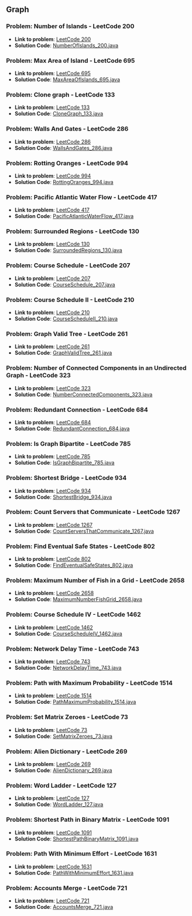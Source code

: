 ## Graph

### Problem: Number of Islands - LeetCode 200

- **Link to problem**: [LeetCode 200](https://leetcode.com/problems/number-of-islands/)
- **Solution Code**: [NumberOfIslands_200.java](NumberOfIslands_200.java)

### Problem: Max Area of Island - LeetCode 695

- **Link to problem**: [LeetCode 695](https://leetcode.com/problems/max-area-of-island/)
- **Solution Code**: [MaxAreaOfIslands_695.java](MaxAreaOfIslands_695.java)

### Problem: Clone graph - LeetCode 133

- **Link to problem**: [LeetCode 133](https://leetcode.com/problems/clone-graph/)
- **Solution Code**: [CloneGraph_133.java](CloneGraph_133.java)

### Problem: Walls And Gates - LeetCode 286

- **Link to problem**: [LeetCode 286](https://leetcode.com/problems/waves-and-gates/)
- **Solution Code**: [WallsAndGates_286.java](WallsAndGates_286.java)

### Problem: Rotting Oranges - LeetCode 994

- **Link to problem**: [LeetCode 994](https://leetcode.com/problems/rotting-oranges/)
- **Solution Code**: [RottingOranges_994.java](RottingOranges_994.java)

### Problem: Pacific Atlantic Water Flow - LeetCode 417

- **Link to problem**: [LeetCode 417](https://leetcode.com/problems/pacific-atlantic-water-flow/)
- **Solution Code**: [PacificAtlanticWaterFlow_417.java](PacificAtlanticWaterFlow_417.java)

### Problem: Surrounded Regions - LeetCode 130

- **Link to problem**: [LeetCode 130](https://leetcode.com/problems/surrounded-regions/)
- **Solution Code**: [SurroundedRegions_130.java](SurroundedRegions_130.java)

### Problem: Course Schedule - LeetCode 207

- **Link to problem**: [LeetCode 207](https://leetcode.com/problems/course-schedule/)
- **Solution Code**: [CourseSchedule_207.java](CourseSchedule_207.java)

### Problem: Course Schedule II - LeetCode 210

- **Link to problem**: [LeetCode 210](https://leetcode.com/problems/course-schedule-ii/)
- **Solution Code**: [CourseScheduleII_210.java](CourseScheduleII_210.java)

### Problem: Graph Valid Tree - LeetCode 261

- **Link to problem**: [LeetCode 261](https://leetcode.com/problems/graph-valid-tree/)
- **Solution Code**: [GraphValidTree_261.java](GraphValidTree_261.java)

### Problem: Number of Connected Components in an Undirected Graph - LeetCode 323

- **Link to problem**: [LeetCode 323](https://leetcode.com/problems/number-of-connected-components-in-an-undirected-graph/)
- **Solution Code**: [NumberConnectedComponents_323.java](NumberConnectedComponents_323.java)

### Problem: Redundant Connection - LeetCode 684

- **Link to problem**: [LeetCode 684](https://leetcode.com/problems/redundant-connection/)
- **Solution Code**: [RedundantConnection_684.java](RedundantConnection_684.java)

### Problem: Is Graph Bipartite - LeetCode 785

- **Link to problem**: [LeetCode 785](https://leetcode.com/problems/is-graph-bipartite/)
- **Solution Code**: [IsGraphBipartite_785.java](IsGraphBipartite_785.java)

### Problem: Shortest Bridge - LeetCode 934

- **Link to problem**: [LeetCode 934](https://leetcode.com/problems/shortest-bridge/)
- **Solution Code**: [ShortestBridge_934.java](ShortestBridge_934.java)

### Problem: Count Servers that Communicate - LeetCode 1267

- **Link to problem**: [LeetCode 1267](https://leetcode.com/problems/count-servers-that-communicate/)
- **Solution Code**: [CountServersThatCommunicate_1267.java](CountServersThatCommunicate_1267.java)

### Problem: Find Eventual Safe States - LeetCode 802

- **Link to problem**: [LeetCode 802](https://leetcode.com/problems/find-eventual-safe-states/)
- **Solution Code**: [FindEventualSafeStates_802.java](FindEventualSafeStates_802.java)

### Problem: Maximum Number of Fish in a Grid - LeetCode 2658

- **Link to problem**: [LeetCode 2658](https://leetcode.com/problems/maximum-number-of-fish-in-a-grid/)
- **Solution Code**: [MaximumNumberFishGrid_2658.java](MaximumNumberFishGrid_2658.java)

### Problem: Course Schedule IV - LeetCode 1462

- **Link to problem**: [LeetCode 1462](https://leetcode.com/problems/course-schedule-iv/)
- **Solution Code**: [CourseScheduleIV_1462.java](CourseScheduleIV_1462.java)

### Problem: Network Delay Time - LeetCode 743

- **Link to problem**: [LeetCode 743](https://leetcode.com/problems/network-delay-time/)
- **Solution Code**: [NetworkDelayTime_743.java](NetworkDelayTime_743.java)

### Problem: Path with Maximum Probability - LeetCode 1514

- **Link to problem**: [LeetCode 1514](https://leetcode.com/problems/path-with-maximum-probability/)
- **Solution Code**: [PathMaximumProbability_1514.java](PathMaximumProbability_1514.java)

### Problem: Set Matrix Zeroes - LeetCode 73

- **Link to problem**: [LeetCode 73](https://leetcode.com/problems/set-matrix-zeroes/)
- **Solution Code**: [SetMatrixZeroes_73.java](SetMatrixZeroes_73.java)

### Problem: Alien Dictionary - LeetCode 269

- **Link to problem**: [LeetCode 269](https://leetcode.com/problems/alien-dictionary/)
- **Solution Code**: [AlienDictionary_269.java](AlienDictionary_269.java)

### Problem: Word Ladder - LeetCode 127

- **Link to problem**: [LeetCode 127](https://leetcode.com/problems/word-ladder/)
- **Solution Code**: [WordLadder_127.java](WordLadder_127.java)

### Problem: Shortest Path in Binary Matrix - LeetCode 1091

- **Link to problem**: [LeetCode 1091](https://leetcode.com/problems/shortest-path-in-binary-matrix/)
- **Solution Code**: [ShortestPathBinaryMatrix_1091.java](ShortestPathBinaryMatrix_1091.java)

### Problem: Path With Minimum Effort - LeetCode 1631

- **Link to problem**: [LeetCode 1631](https://leetcode.com/problems/path-with-minimum-effort/)
- **Solution Code**: [PathWithMinimumEffort_1631.java](PathWithMinimumEffort_1631.java)

### Problem: Accounts Merge - LeetCode 721

- **Link to problem**: [LeetCode 721](https://leetcode.com/problems/accounts-merge)
- **Solution Code**: [AccountsMerge_721.java](AccountsMerge_721.java)
